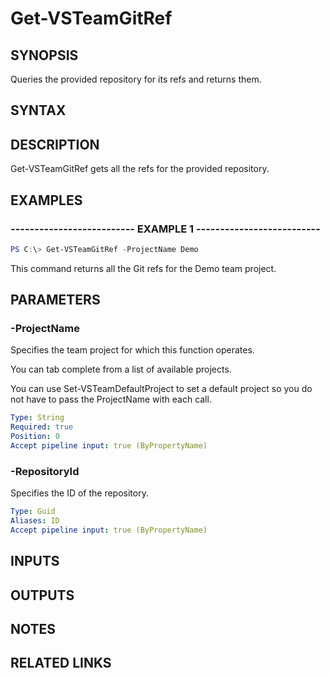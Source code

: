 


# Get-VSTeamGitRef

## SYNOPSIS

Queries the provided repository for its refs and returns them.

## SYNTAX

## DESCRIPTION

Get-VSTeamGitRef gets all the refs for the provided repository.

## EXAMPLES

### -------------------------- EXAMPLE 1 --------------------------

```PowerShell
PS C:\> Get-VSTeamGitRef -ProjectName Demo
```

This command returns all the Git refs for the Demo team project.

## PARAMETERS

### -ProjectName

Specifies the team project for which this function operates.

You can tab complete from a list of available projects.

You can use Set-VSTeamDefaultProject to set a default project so
you do not have to pass the ProjectName with each call.

```yaml
Type: String
Required: true
Position: 0
Accept pipeline input: true (ByPropertyName)
```

### -RepositoryId

Specifies the ID of the repository.

```yaml
Type: Guid
Aliases: ID
Accept pipeline input: true (ByPropertyName)
```

## INPUTS

## OUTPUTS

## NOTES

## RELATED LINKS
